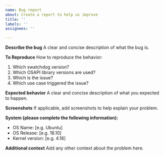 ```yaml
---
name: Bug report
about: Create a report to help us improve
title: ''
labels: ''
assignees: ''

---
```


**Describe the bug**
A clear and concise description of what the bug is.

**To Reproduce**
How to reproduce the behavior:
1. Which swatchdog version?
2. Which OSAPI library versions are used?
2. Which is the issue?
3. Which use case triggered the issue?

**Expected behavior**
A clear and concise description of what you expected to happen.

**Screenshots**
If applicable, add screenshots to help explain your problem.

**System (please complete the following information):**
 - OS Name:        [e.g. Ubuntu]
 - OS Release:     [e.g. 18.10]
 - Kernel version: [e.g. 4.18]



**Additional context**
Add any other context about the problem here.
